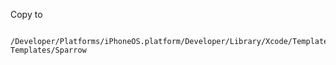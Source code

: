Copy to
 
     /Developer/Platforms/iPhoneOS.platform/Developer/Library/Xcode/Templates/File Templates/Sparrow